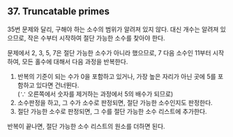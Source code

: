 ## 37. Truncatable primes

35번 문제와 달리, 구해야 하는 소수의 범위가 알려져 있지 않다. 대신 개수는 알려져 있으므로, 작은 수부터 시작하여 절단 가능한 소수를 찾아야 한다.

문제에서 2, 3, 5, 7은 절단 가능한 소수가 아니라 했으므로, 7 다음 소수인 11부터 시작하여, 모든 홀수에 대해서 다음 과정을 반복한다.

1. 반복의 기준이 되는 수가 0을 포함하고 있거나, 가장 높은 자리가 아닌 곳에 5를 포함하고 있다면 건너뛴다.<br>
(&because; 오른쪽에서 숫자를 제거하는 과정에서 5의 배수가 되므로)
2. 소수판정을 하고, 그 수가 소수로 판정되면, 절단 가능한 소수인지도 판정한다.
3. 절단 가능한 소수로 판정되면, 그 수를 절단 가능한 소수 리스트에 추가한다.

반복이 끝나면, 절단 가능한 소수 리스트의 원소를 더하면 된다.

